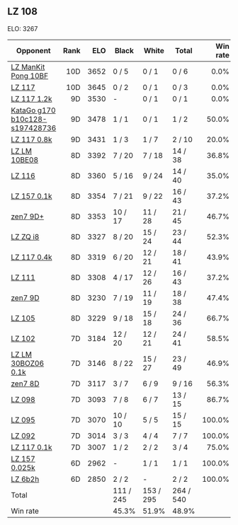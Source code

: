 ## LZ 108 ##

ELO: 3267

Opponent | Rank | ELO | Black | White | Total | Win rate
---------|-----:|----:|-------|-------|-------|-------:
[LZ ManKit Pong 10BF](LZ%20ManKit%20Pong%2010BF.md) | 10D | 3652 | 0 / 5 | 0 / 1 | 0 / 6 | 0.0%
[LZ 117](LZ%20117.md) | 10D | 3645 | 0 / 2 | 0 / 1 | 0 / 3 | 0.0%
[LZ 117 1.2k](LZ%20117%201.2k.md) | 9D | 3530 | - | 0 / 1 | 0 / 1 | 0.0%
[KataGo g170 b10c128-s197428736](KataGo%20g170%20b10c128-s197428736.md) | 9D | 3478 | 1 / 1 | 0 / 1 | 1 / 2 | 50.0%
[LZ 117 0.8k](LZ%20117%200.8k.md) | 9D | 3431 | 1 / 3 | 1 / 7 | 2 / 10 | 20.0%
[LZ LM 10BE08](LZ%20LM%2010BE08.md) | 8D | 3392 | 7 / 20 | 7 / 18 | 14 / 38 | 36.8%
[LZ 116](LZ%20116.md) | 8D | 3360 | 5 / 16 | 9 / 24 | 14 / 40 | 35.0%
[LZ 157 0.1k](LZ%20157%200.1k.md) | 8D | 3354 | 7 / 21 | 9 / 22 | 16 / 43 | 37.2%
[zen7 9D+](zen7%209D+.md) | 8D | 3353 | 10 / 17 | 11 / 28 | 21 / 45 | 46.7%
[LZ ZQ i8](LZ%20ZQ%20i8.md) | 8D | 3327 | 8 / 20 | 15 / 24 | 23 / 44 | 52.3%
[LZ 117 0.4k](LZ%20117%200.4k.md) | 8D | 3319 | 6 / 20 | 12 / 21 | 18 / 41 | 43.9%
[LZ 111](LZ%20111.md) | 8D | 3308 | 4 / 17 | 12 / 26 | 16 / 43 | 37.2%
[zen7 9D](zen7%209D.md) | 8D | 3230 | 7 / 19 | 11 / 19 | 18 / 38 | 47.4%
[LZ 105](LZ%20105.md) | 8D | 3229 | 9 / 18 | 15 / 18 | 24 / 36 | 66.7%
[LZ 102](LZ%20102.md) | 7D | 3184 | 12 / 20 | 12 / 21 | 24 / 41 | 58.5%
[LZ LM 30BOZ06 0.1k](LZ%20LM%2030BOZ06%200.1k.md) | 7D | 3146 | 8 / 22 | 15 / 27 | 23 / 49 | 46.9%
[zen7 8D](zen7%208D.md) | 7D | 3117 | 3 / 7 | 6 / 9 | 9 / 16 | 56.3%
[LZ 098](LZ%20098.md) | 7D | 3093 | 7 / 8 | 6 / 7 | 13 / 15 | 86.7%
[LZ 095](LZ%20095.md) | 7D | 3070 | 10 / 10 | 5 / 5 | 15 / 15 | 100.0%
[LZ 092](LZ%20092.md) | 7D | 3014 | 3 / 3 | 4 / 4 | 7 / 7 | 100.0%
[LZ 117 0.1k](LZ%20117%200.1k.md) | 7D | 3007 | 1 / 2 | 2 / 2 | 3 / 4 | 75.0%
[LZ 157 0.025k](LZ%20157%200.025k.md) | 6D | 2962 | - | 1 / 1 | 1 / 1 | 100.0%
[LZ 6b2h](LZ%206b2h.md) | 6D | 2850 | 2 / 2 | - | 2 / 2 | 100.0%
Total | | | 111 / 245 | 153 / 295 | 264 / 540 | 
Win rate| | | 45.3% | 51.9% | 48.9% | 
